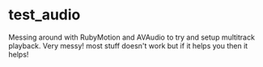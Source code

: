 # test_audio

Messing around with RubyMotion and AVAudio to try and setup multitrack playback. Very messy! most stuff doesn't work but if it helps you then it helps!
